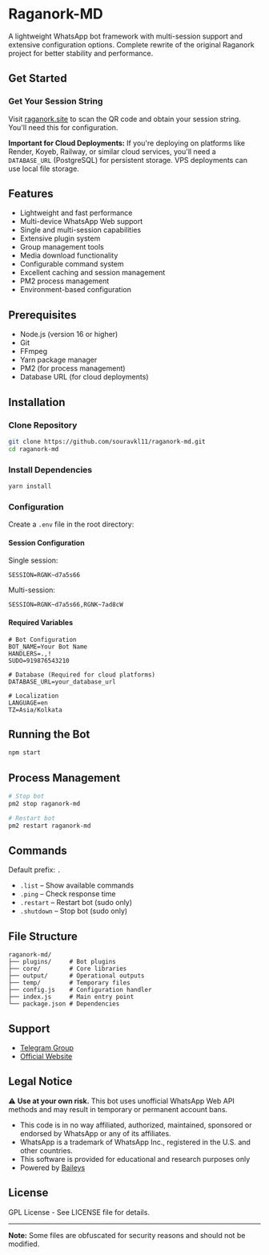 # Raganork-MD

A lightweight WhatsApp bot framework with multi-session support and extensive configuration options. Complete rewrite of the original Raganork project for better stability and performance.

## Get Started

### Get Your Session String

Visit [raganork.site](https://raganork.site) to scan the QR code and obtain your session string. You'll need this for configuration.

**Important for Cloud Deployments:** If you're deploying on platforms like Render, Koyeb, Railway, or similar cloud services, you'll need a `DATABASE_URL` (PostgreSQL) for persistent storage. VPS deployments can use local file storage.

## Features

* Lightweight and fast performance
* Multi-device WhatsApp Web support
* Single and multi-session capabilities
* Extensive plugin system
* Group management tools
* Media download functionality
* Configurable command system
* Excellent caching and session management
* PM2 process management
* Environment-based configuration

## Prerequisites

* Node.js (version 16 or higher)
* Git
* FFmpeg
* Yarn package manager
* PM2 (for process management)
* Database URL (for cloud deployments)

## Installation

### Clone Repository

```bash
git clone https://github.com/souravkl11/raganork-md.git
cd raganork-md
```

### Install Dependencies

```bash
yarn install
```

### Configuration

Create a `.env` file in the root directory:

#### Session Configuration

Single session:
```
SESSION=RGNK~d7a5s66
```

Multi-session:
```
SESSION=RGNK~d7a5s66,RGNK~7ad8cW
```

#### Required Variables

```
# Bot Configuration
BOT_NAME=Your Bot Name
HANDLERS=.,!
SUDO=919876543210

# Database (Required for cloud platforms)
DATABASE_URL=your_database_url

# Localization
LANGUAGE=en
TZ=Asia/Kolkata
```

## Running the Bot

```bash
npm start
```

## Process Management

```bash
# Stop bot
pm2 stop raganork-md

# Restart bot
pm2 restart raganork-md
```

## Commands

Default prefix: `.`

* `.list` – Show available commands
* `.ping` – Check response time
* `.restart` – Restart bot (sudo only)
* `.shutdown` – Stop bot (sudo only)

## File Structure

```
raganork-md/
├── plugins/     # Bot plugins
├── core/        # Core libraries
├── output/      # Operational outputs
├── temp/        # Temporary files
├── config.js    # Configuration handler
├── index.js     # Main entry point
└── package.json # Dependencies
```

## Support

* [Telegram Group](https://t.me/raganork_in)
* [Official Website](https://raganork.live)

## Legal Notice

⚠️ **Use at your own risk.** This bot uses unofficial WhatsApp Web API methods and may result in temporary or permanent account bans.

* This code is in no way affiliated, authorized, maintained, sponsored or endorsed by WhatsApp or any of its affiliates.
* WhatsApp is a trademark of WhatsApp Inc., registered in the U.S. and other countries.
* This software is provided for educational and research purposes only
* Powered by [Baileys](https://github.com/WhiskeySockets/Baileys)

## License

GPL License - See LICENSE file for details.

---

**Note:** Some files are obfuscated for security reasons and should not be modified.

